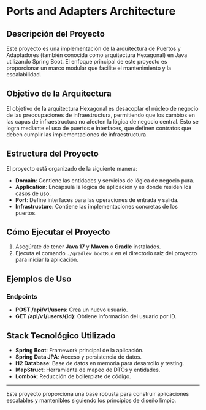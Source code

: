 # Ports and Adapters Architecture

## Descripción del Proyecto

Este proyecto es una implementación de la arquitectura de Puertos y Adaptadores (también conocida como arquitectura Hexagonal) en Java utilizando Spring Boot. El enfoque principal de este proyecto es proporcionar un marco modular que facilite el mantenimiento y la escalabilidad.

## Objetivo de la Arquitectura

El objetivo de la arquitectura Hexagonal es desacoplar el núcleo de negocio de las preocupaciones de infraestructura, permitiendo que los cambios en las capas de infraestructura no afecten la lógica de negocio central. Esto se logra mediante el uso de puertos e interfaces, que definen contratos que deben cumplir las implementaciones de infraestructura.

## Estructura del Proyecto

El proyecto está organizado de la siguiente manera:

- **Domain**: Contiene las entidades y servicios de lógica de negocio pura.
- **Application**: Encapsula la lógica de aplicación y es donde residen los casos de uso.
- **Port**: Define interfaces para las operaciones de entrada y salida.
- **Infrastructure**: Contiene las implementaciones concretas de los puertos.

## Cómo Ejecutar el Proyecto

1. Asegúrate de tener **Java 17** y **Maven** o **Gradle** instalados.
2. Ejecuta el comando `./gradlew bootRun` en el directorio raíz del proyecto para iniciar la aplicación.

## Ejemplos de Uso

### Endpoints

- **POST /api/v1/users**: Crea un nuevo usuario.
- **GET /api/v1/users/{id}**: Obtiene información del usuario por ID.

## Stack Tecnológico Utilizado

- **Spring Boot**: Framework principal de la aplicación.
- **Spring Data JPA**: Acceso y persistencia de datos.
- **H2 Database**: Base de datos en memoria para desarrollo y testing.
- **MapStruct**: Herramienta de mapeo de DTOs y entidades.
- **Lombok**: Reducción de boilerplate de código.

---
Este proyecto proporciona una base robusta para construir aplicaciones escalables y mantenibles siguiendo los principios de diseño limpio.

